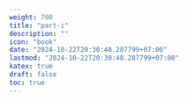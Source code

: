 ```yaml
---
weight: 700
title: "part-i"
description: ""
icon: "book"
date: "2024-10-22T20:30:48.287799+07:00"
lastmod: "2024-10-22T20:30:48.287799+07:00"
katex: true
draft: false
toc: true
---
```

